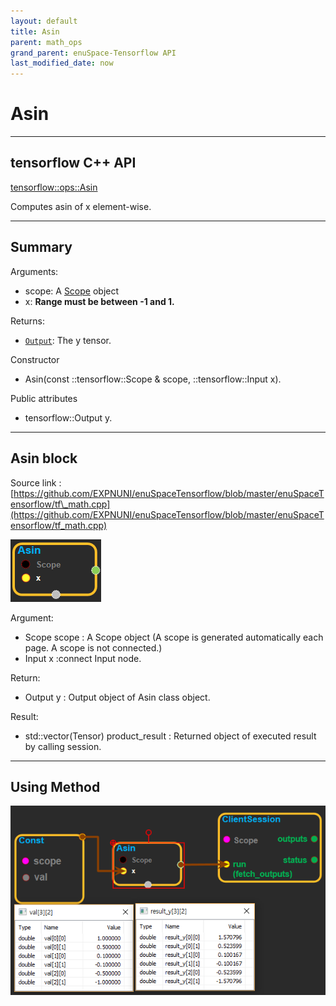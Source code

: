 ```yaml
--- 
layout: default 
title: Asin 
parent: math_ops 
grand_parent: enuSpace-Tensorflow API 
last_modified_date: now 
--- 
```


# Asin

---

## tensorflow C++ API

[tensorflow::ops::Asin](https://www.tensorflow.org/api_docs/cc/class/tensorflow/ops/asin)

Computes asin of x element-wise.

---

## Summary

Arguments:

* scope: A [Scope](https://www.tensorflow.org/api_docs/cc/class/tensorflow/scope.html#classtensorflow_1_1_scope) object
* x: **Range must be between -1 and 1.**

Returns:

* [`Output`](https://www.tensorflow.org/api_docs/cc/class/tensorflow/output.html#classtensorflow_1_1_output): The y tensor.

Constructor

* Asin\(const ::tensorflow::Scope & scope, ::tensorflow::Input x\).

Public attributes

* tensorflow::Output y.

---

## Asin block

Source link : [https://github.com/EXPNUNI/enuSpaceTensorflow/blob/master/enuSpaceTensorflow/tf\_math.cpp](https://github.com/EXPNUNI/enuSpaceTensorflow/blob/master/enuSpaceTensorflow/tf_math.cpp)

![](./assets/math_Asin_Symbol.png)

Argument:

* Scope scope : A Scope object \(A scope is generated automatically each page. A scope is not connected.\)
* Input x :connect  Input node.

Return:

* Output y : Output object of Asin class object.

Result:

* std::vector\(Tensor\) product\_result : Returned object of executed result by calling session.

---

## Using Method

![](./assets/math_Asin_Method.png)

